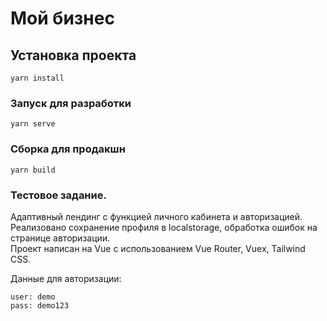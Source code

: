 # Мой бизнес

## Установка проекта
```
yarn install
```

### Запуск для разработки
```
yarn serve
```

### Сборка для продакшн
```
yarn build
```


### Тестовое задание.
Адаптивный лендинг с функцией личного кабинета и авторизацией.  
Реализовано сохранение профиля в localstorage, обработка ошибок на странице авторизации.  
Проект написан на Vue с использованием Vue Router, Vuex, Tailwind CSS.  

Данные для авторизации:
```
user: demo   
pass: demo123   
```
